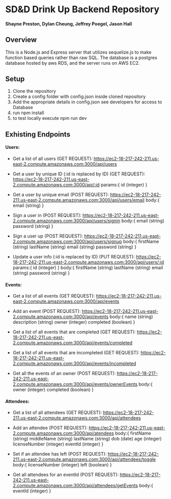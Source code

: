 # SD&D Drink Up Backend Repository
#### Shayne Preston, Dylan Cheung, Jeffrey Poegel, Jason Hall

## Overview

This is a Node.js and Express server that utilizes sequelize.js to make function based queries rather than raw SQL. The database is a postgres database hosted by aws RDS, and the server runs on AWS EC2.

## Setup
1. Clone the repository
2. Create a config folder with config.json inside cloned repository
3. Add the appropriate details in config.json see developers for access to Database
4. run npm install
5. to test locally execute npm run dev

## Exhisting Endpoints

#### Users:

+ Get a list of all users (GET REQUEST): https://ec2-18-217-242-211.us-east-2.compute.amazonaws.com:3000/api/users

+ Get a user by unique ID (:id is replaced by ID) (GET REQUEST): https://ec2-18-217-242-211.us-east-2.compute.amazonaws.com:3000/api/:id
params:{
    id (integer)
}

+ Get a user by unique email (POST REQUEST): https://ec2-18-217-242-211.us-east-2.compute.amazonaws.com:3000/api/users/email
body:{
    email (string)
}

+ Sign a user in (POST REQUEST): https://ec2-18-217-242-211.us-east-2.compute.amazonaws.com:3000/api/users/signin
body:{
    email (string)
    password (string)
}

+ Sign a user up (POST REQUEST):
https://ec2-18-217-242-211.us-east-2.compute.amazonaws.com:3000/api/users/signup
body:{
    firstName (string)
    lastName (string)
    email (string)
    password (string)
}

+ Update a user info (:id is replaced by ID) (PUT REQUEST):
https://ec2-18-217-242-211.us-east-2.compute.amazonaws.com:3000/api/users/:id
params:{
    id (integer)
}
body:{
    firstName (string)
    lastName (string)
    email (string)
    password (string)
}

#### Events:

+ Get a list of all events (GET REQUEST):  https://ec2-18-217-242-211.us-east-2.compute.amazonaws.com:3000/api/events

+ Add an event (POST REQUEST): https://ec2-18-217-242-211.us-east-2.compute.amazonaws.com:3000/api/events
body:{
    name (string)
    description (string)
    owner (integer)
    completed (boolean)
}

+ Get a list of all events that are completed (GET REQUEST):  https://ec2-18-217-242-211.us-east-2.compute.amazonaws.com:3000/api/events/completed

+ Get a list of all events that are incompleted (GET REQUEST): https://ec2-18-217-242-211.us-east-2.compute.amazonaws.com:3000/api/events/incompleted

+ Get all the events of an owner (POST REQUEST): https://ec2-18-217-242-211.us-east-2.compute.amazonaws.com:3000/api/events/ownerEvents
body:{
    owner (integer)
    completed (boolean)
}

#### Attendees:

+ Get a list of all attendees (GET REQUEST): https://ec2-18-217-242-211.us-east-2.compute.amazonaws.com:3000/api/attendees

+ Add an attendee (POST REQUEST): https://ec2-18-217-242-211.us-east-2.compute.amazonaws.com:3000/api/atendees
body:{
    firstName (string)
    middleName (string)
    lastName (string)
    dob (date)
    age (integer)
    licenseNumber (integer)
    eventId (integer)
}

+ Set if an attendee has left (POST REQUEST): https://ec2-18-217-242-211.us-east-2.compute.amazonaws.com:3000/api/attendees/toggle
body:{
    licenseNumber (integer)
    left (boolean)
}

+ Get all attendees for an eventId (POST REQUEST): https://ec2-18-217-242-211.us-east-2.compute.amazonaws.com:3000/api/attendees/getEvents
body:{
    eventId (integer)
}